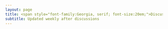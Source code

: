 ```yaml
---
layout: page
title: <span style="font-family:Georgia, serif; font-size:20em;">Discussion Slides</span>
subtitle: Updated weekly after discussions
---
```

